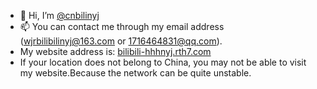 - 👋 Hi, I’m [@cnbilinyj](https://github.com/cnbilinyj)
- 📫 You can contact me through my email address (wjrbilibilinyj@163.com or 1716464831@qq.com).
- My website address is: [bilibili-hhhnyj.rth7.com](bilibili-hhhnyj.rth7.com)
- If your location does not belong to China, you may not be able to visit my website.Because the network can be quite unstable.

<!---
cnbilinyj/cnbilinyj is a ✨ special ✨ repository because its `README.md` (this file) appears on your GitHub profile.
You can click the Preview link to take a look at your changes.
--->
